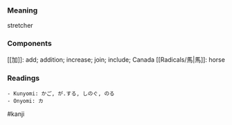 ### Meaning

stretcher

### Components

[[加]]: add; addition; increase; join; include; Canada [[Radicals/馬|馬]]: horse

### Readings

```
- Kunyomi: かご, が.する, しのぐ, のる
- Onyomi: カ
```

#kanji